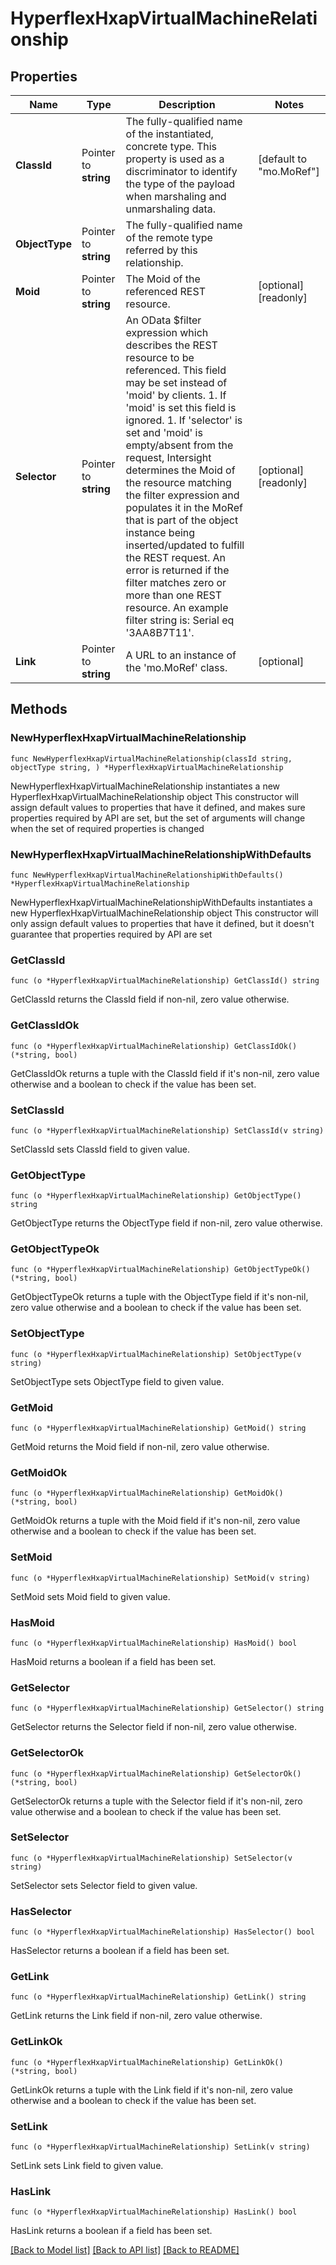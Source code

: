 # HyperflexHxapVirtualMachineRelationship

## Properties

Name | Type | Description | Notes
------------ | ------------- | ------------- | -------------
**ClassId** | Pointer to **string** | The fully-qualified name of the instantiated, concrete type. This property is used as a discriminator to identify the type of the payload when marshaling and unmarshaling data. | [default to "mo.MoRef"]
**ObjectType** | Pointer to **string** | The fully-qualified name of the remote type referred by this relationship. | 
**Moid** | Pointer to **string** | The Moid of the referenced REST resource. | [optional] [readonly] 
**Selector** | Pointer to **string** | An OData $filter expression which describes the REST resource to be referenced. This field may be set instead of &#39;moid&#39; by clients. 1. If &#39;moid&#39; is set this field is ignored. 1. If &#39;selector&#39; is set and &#39;moid&#39; is empty/absent from the request, Intersight determines the Moid of the resource matching the filter expression and populates it in the MoRef that is part of the object instance being inserted/updated to fulfill the REST request. An error is returned if the filter matches zero or more than one REST resource. An example filter string is: Serial eq &#39;3AA8B7T11&#39;. | [optional] [readonly] 
**Link** | Pointer to **string** | A URL to an instance of the &#39;mo.MoRef&#39; class. | [optional] 

## Methods

### NewHyperflexHxapVirtualMachineRelationship

`func NewHyperflexHxapVirtualMachineRelationship(classId string, objectType string, ) *HyperflexHxapVirtualMachineRelationship`

NewHyperflexHxapVirtualMachineRelationship instantiates a new HyperflexHxapVirtualMachineRelationship object
This constructor will assign default values to properties that have it defined,
and makes sure properties required by API are set, but the set of arguments
will change when the set of required properties is changed

### NewHyperflexHxapVirtualMachineRelationshipWithDefaults

`func NewHyperflexHxapVirtualMachineRelationshipWithDefaults() *HyperflexHxapVirtualMachineRelationship`

NewHyperflexHxapVirtualMachineRelationshipWithDefaults instantiates a new HyperflexHxapVirtualMachineRelationship object
This constructor will only assign default values to properties that have it defined,
but it doesn't guarantee that properties required by API are set

### GetClassId

`func (o *HyperflexHxapVirtualMachineRelationship) GetClassId() string`

GetClassId returns the ClassId field if non-nil, zero value otherwise.

### GetClassIdOk

`func (o *HyperflexHxapVirtualMachineRelationship) GetClassIdOk() (*string, bool)`

GetClassIdOk returns a tuple with the ClassId field if it's non-nil, zero value otherwise
and a boolean to check if the value has been set.

### SetClassId

`func (o *HyperflexHxapVirtualMachineRelationship) SetClassId(v string)`

SetClassId sets ClassId field to given value.


### GetObjectType

`func (o *HyperflexHxapVirtualMachineRelationship) GetObjectType() string`

GetObjectType returns the ObjectType field if non-nil, zero value otherwise.

### GetObjectTypeOk

`func (o *HyperflexHxapVirtualMachineRelationship) GetObjectTypeOk() (*string, bool)`

GetObjectTypeOk returns a tuple with the ObjectType field if it's non-nil, zero value otherwise
and a boolean to check if the value has been set.

### SetObjectType

`func (o *HyperflexHxapVirtualMachineRelationship) SetObjectType(v string)`

SetObjectType sets ObjectType field to given value.


### GetMoid

`func (o *HyperflexHxapVirtualMachineRelationship) GetMoid() string`

GetMoid returns the Moid field if non-nil, zero value otherwise.

### GetMoidOk

`func (o *HyperflexHxapVirtualMachineRelationship) GetMoidOk() (*string, bool)`

GetMoidOk returns a tuple with the Moid field if it's non-nil, zero value otherwise
and a boolean to check if the value has been set.

### SetMoid

`func (o *HyperflexHxapVirtualMachineRelationship) SetMoid(v string)`

SetMoid sets Moid field to given value.

### HasMoid

`func (o *HyperflexHxapVirtualMachineRelationship) HasMoid() bool`

HasMoid returns a boolean if a field has been set.

### GetSelector

`func (o *HyperflexHxapVirtualMachineRelationship) GetSelector() string`

GetSelector returns the Selector field if non-nil, zero value otherwise.

### GetSelectorOk

`func (o *HyperflexHxapVirtualMachineRelationship) GetSelectorOk() (*string, bool)`

GetSelectorOk returns a tuple with the Selector field if it's non-nil, zero value otherwise
and a boolean to check if the value has been set.

### SetSelector

`func (o *HyperflexHxapVirtualMachineRelationship) SetSelector(v string)`

SetSelector sets Selector field to given value.

### HasSelector

`func (o *HyperflexHxapVirtualMachineRelationship) HasSelector() bool`

HasSelector returns a boolean if a field has been set.

### GetLink

`func (o *HyperflexHxapVirtualMachineRelationship) GetLink() string`

GetLink returns the Link field if non-nil, zero value otherwise.

### GetLinkOk

`func (o *HyperflexHxapVirtualMachineRelationship) GetLinkOk() (*string, bool)`

GetLinkOk returns a tuple with the Link field if it's non-nil, zero value otherwise
and a boolean to check if the value has been set.

### SetLink

`func (o *HyperflexHxapVirtualMachineRelationship) SetLink(v string)`

SetLink sets Link field to given value.

### HasLink

`func (o *HyperflexHxapVirtualMachineRelationship) HasLink() bool`

HasLink returns a boolean if a field has been set.


[[Back to Model list]](../README.md#documentation-for-models) [[Back to API list]](../README.md#documentation-for-api-endpoints) [[Back to README]](../README.md)


